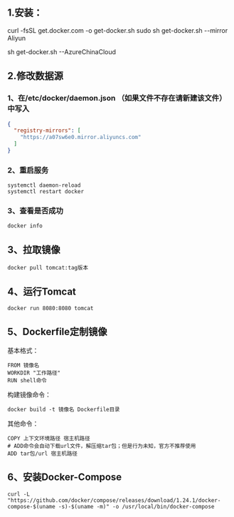 ## 1.安装：

curl -fsSL get.docker.com -o get-docker.sh
sudo sh get-docker.sh --mirror Aliyun

sh get-docker.sh --AzureChinaCloud



## 2.修改数据源

### 1、在/etc/docker/daemon.json （如果文件不存在请新建该文件） 中写入

~~~ json
{
  "registry-mirrors": [
    "https://a07sw6e0.mirror.aliyuncs.com"
  ]
}
~~~



### 2、重启服务

~~~ shell
systemctl daemon-reload
systemctl restart docker
~~~



### 3、查看是否成功

~~~ shell
docker info
~~~



## 3、拉取镜像

~~~
docker pull tomcat:tag版本
~~~



## 4、运行Tomcat

~~~
docker run 8080:8080 tomcat
~~~



## 5、Dockerfile定制镜像

基本格式：

~~~shell
FROM 镜像名
WORKDIR "工作路径"
RUN shell命令
~~~

构建镜像命令：

~~~shell
docker build -t 镜像名 Dockerfile目录
~~~

其他命令：

~~~shell
COPY 上下文环境路径 宿主机路径
# ADD命令会自动下载url文件，解压缩tar包；但是行为未知，官方不推荐使用
ADD tar包/url 宿主机路径
~~~





## 6、安装Docker-Compose

~~~shell
curl -L "https://github.com/docker/compose/releases/download/1.24.1/docker-compose-$(uname -s)-$(uname -m)" -o /usr/local/bin/docker-compose
~~~

